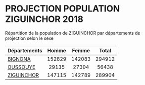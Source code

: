 # PROJECTION POPULATION ZIGUINCHOR 2018
	
Répartition de la population de ZIGUINCHOR par départements de projection selon le sexe
	
| Départements  | Homme | Femme | Total |
| --------- |:-----:|:-----:|:-----:|
| [BIGNONA](BIGNONA) | 152829 | 142083 | 294912 |
| [OUSSOUYE](OUSSOUYE) | 29135 | 27304 | 56438 |
| [ZIGUINCHOR](ZIGUINCHOR) | 147115 | 142789 | 289904 |
